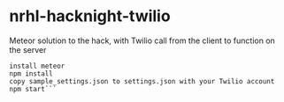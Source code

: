 # nrhl-hacknight-twilio

Meteor solution to the hack, with Twilio call from the client to function on the server

```clone
install meteor
npm install
copy sample_settings.json to settings.json with your Twilio account
npm start```
